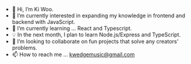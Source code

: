

- 👋 Hi, I’m Ki Woo.
- 👀 I’m currently interested in expanding my knowledge in frontend and backend with JavaScript.
- 🌱 I’m currently learning ... React and Typescript.
- 💡 In the next month, I plan to learn Node.js/Express and TypeScript.
- 💞️ I’m looking to collaborate on fun projects that solve any creators' problems.
- 📫 How to reach me ...  kwedgemusic@gmail.com





<!---
kiwookim/kiwookim is a ✨ special ✨ repository because its `README.md` (this file) appears on your GitHub profile.
You can click the Preview link to take a look at your changes.
--->

